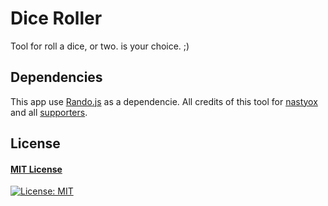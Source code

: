 # Dice Roller

Tool for roll a dice, or two. is your choice.  ;)

## Dependencies
This app use [Rando.js](https://github.com/nastyox/Rando.js) as a dependencie. All credits of this tool for [nastyox](https://github.com/nastyox) and all [supporters](https://github.com/nastyox/Rando.js/stargazers).

## License
#### [MIT License](https://opensource.org/licenses/MIT)
[![License: MIT](https://img.shields.io/badge/License-MIT-yellow.svg)](https://opensource.org/licenses/MIT)